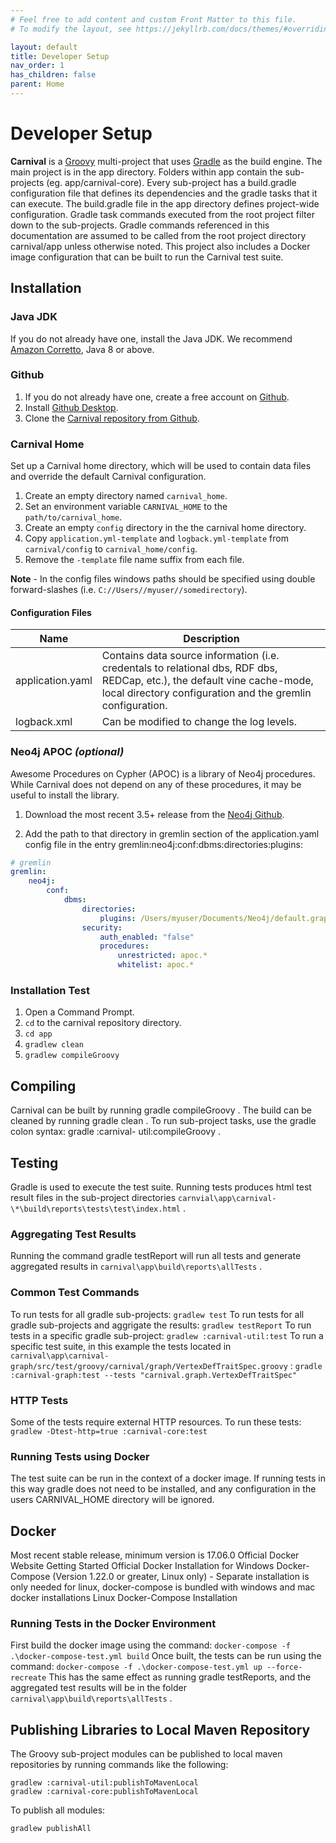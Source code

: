 ```yaml
---
# Feel free to add content and custom Front Matter to this file.
# To modify the layout, see https://jekyllrb.com/docs/themes/#overriding-theme-defaults

layout: default
title: Developer Setup
nav_order: 1
has_children: false
parent: Home
---
```


# Developer Setup

**Carnival** is a [Groovy](https://groovy-lang.org) multi-project that uses [Gradle](https://gradle.org) as the build engine. The main project is in the app directory. Folders within app contain the sub-projects (eg. app/carnival-core). Every sub-project has a build.gradle configuration file that defines its dependencies and the gradle tasks that it can execute. The build.gradle file in the app directory defines project-wide configuration. Gradle task commands executed from the root project filter down to the sub-projects. Gradle commands referenced in this documentation are assumed to be called from the root project directory carnival/app unless otherwise noted. This project also includes a Docker image configuration that can be built to run the Carnival test suite.

## Installation

### Java JDK
If you do not already have one, install the Java JDK.  We recommend [Amazon Corretto](https://aws.amazon.com/corretto/), Java 8 or above.

### Github
1. If you do not already have one, create a free account on [Github](https://github.com).
1. Install [Github Desktop](https://desktop.github.com).
1. Clone the [Carnival repository from Github](https://github.com/pmbb-ibi/carnival).

### Carnival Home

Set up a Carnival home directory, which will be used to contain data files and override the default Carnival configuration.

1. Create an empty directory named `carnival_home`.
2. Set an environment variable `CARNIVAL_HOME` to the `path/to/carnival_home`.
3. Create an empty `config` directory in the the carnival home directory.
4. Copy `application.yml-template` and `logback.yml-template` from `carnival/config` to `carnival_home/config`.
5. Remove the `-template` file name suffix from each file.

**Note** - In the config files windows paths should be specified using double forward-slashes (i.e. `C://Users//myuser//somedirectory`).

#### Configuration Files
Name | Description
--- | ---
application.yaml | Contains data source information (i.e. credentals to relational dbs, RDF dbs, REDCap, etc.), the default vine cache-mode, local directory configuration and the gremlin configuration.
logback.xml | Can be modified to change the log levels.


### Neo4j APOC *(optional)*

Awesome Procedures on Cypher (APOC) is a library of Neo4j procedures.  While Carnival does not depend on any of these procedures, it may be useful to install the library.

1. Download the most recent 3.5+ release from the [Neo4j Github](https://github.com/neo4j-contrib/neo4j-apoc-procedures/releases).

2. Add the path to that directory in gremlin section of the application.yaml config file in the entry gremlin:neo4j:conf:dbms:directories:plugins:

```yaml
# gremlin
gremlin:
    neo4j:
        conf:
            dbms:
                directories:
                    plugins: /Users/myuser/Documents/Neo4j/default.graphdb/plugins
                security:
                    auth_enabled: "false"
                    procedures:
                        unrestricted: apoc.*
                        whitelist: apoc.*
```


### Installation Test
1. Open a Command Prompt.
2. `cd` to the carnival repository directory.
3. `cd app`
4. `gradlew clean`
5. `gradlew compileGroovy`



## Compiling

Carnival can be built by running gradle compileGroovy . The build can be cleaned by running gradle clean . To run sub-project tasks, use the gradle colon syntax: gradle :carnival- util:compileGroovy .

## Testing

Gradle is used to execute the test suite. Running tests produces html test result files in the sub-project directories `carnvial\app\carnival-\*\build\reports\tests\test\index.html` .

### Aggregating Test Results

Running the command gradle testReport will run all tests and generate aggregated results in `carnival\app\build\reports\allTests` .

### Common Test Commands

To run tests for all gradle sub-projects: `gradlew test`
To run tests for all gradle sub-projects and aggrigate the results: `gradlew testReport`
To run tests in a specific gradle sub-project: `gradlew :carnival-util:test`
To run a specific test suite, in this example the tests located in `carnival\app\carnival-graph/src/test/groovy/carnival/graph/VertexDefTraitSpec.groovy` :
`gradle :carnival-graph:test --tests "carnival.graph.VertexDefTraitSpec"`

### HTTP Tests

Some of the tests require external HTTP resources. To run these tests:
`gradlew -Dtest-http=true :carnival-core:test`

### Running Tests using Docker

The test suite can be run in the context of a docker image. If running tests in this way gradle does not need to be installed, and any configuration in the users CARNIVAL_HOME directory will be ignored.

## Docker

Most recent stable release, minimum version is 17.06.0
Official Docker Website Getting Started
Official Docker Installation for Windows
Docker-Compose (Version 1.22.0 or greater, Linux only) - Separate installation is only needed for linux, docker-compose is bundled with windows and mac docker installations Linux Docker-Compose Installation

### Running Tests in the Docker Environment

First build the docker image using the command: `docker-compose -f .\docker-compose-test.yml build`
Once built, the tests can be run using the command: `docker-compose -f .\docker-compose-test.yml up --force-recreate`
This has the same effect as running gradle testReports, and the aggregated test results will be in the folder `carnival\app\build\reports\allTests` .

## Publishing Libraries to Local Maven Repository

The Groovy sub-project modules can be published to local maven repositories by running commands like the following:

```
gradlew :carnival-util:publishToMavenLocal
gradlew :carnival-core:publishToMavenLocal
```

To publish all modules:

```
gradlew publishAll
```





